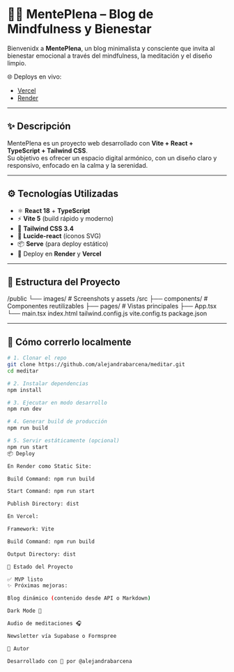# 🧘‍♀️ MentePlena – Blog de Mindfulness y Bienestar

Bienvenidx a **MentePlena**, un blog minimalista y consciente que invita al bienestar emocional a través del mindfulness, la meditación y el diseño limpio.

🌐 Deploys en vivo:  
- [Vercel](https://meditar.vercel.app/)  
- [Render](https://meditar.onrender.com/)  

---

## ✨ Descripción

MentePlena es un proyecto web desarrollado con **Vite + React + TypeScript + Tailwind CSS**.  
Su objetivo es ofrecer un espacio digital armónico, con un diseño claro y responsivo, enfocado en la calma y la serenidad.

---

## ⚙️ Tecnologías Utilizadas

- ⚛️ **React 18** + **TypeScript**
- ⚡ **Vite 5** (build rápido y moderno)
- 🎨 **Tailwind CSS 3.4**
- 🔗 **Lucide-react** (íconos SVG)
- 📦 **Serve** (para deploy estático)
- 🚀 Deploy en **Render** y **Vercel**

---

>

## 🧾 Estructura del Proyecto
/public
└── images/ # Screenshots y assets
/src
├── components/ # Componentes reutilizables
├── pages/ # Vistas principales
├── App.tsx
└── main.tsx
index.html
tailwind.config.js
vite.config.ts
package.json



---

## 🚀 Cómo correrlo localmente

```bash
# 1. Clonar el repo
git clone https://github.com/alejandrabarcena/meditar.git
cd meditar

# 2. Instalar dependencias
npm install

# 3. Ejecutar en modo desarrollo
npm run dev

# 4. Generar build de producción
npm run build

# 5. Servir estáticamente (opcional)
npm run start
📦 Deploy

En Render como Static Site:

Build Command: npm run build

Start Command: npm run start

Publish Directory: dist

En Vercel:

Framework: Vite

Build Command: npm run build

Output Directory: dist

📌 Estado del Proyecto

✅ MVP listo
✨ Próximas mejoras:

Blog dinámico (contenido desde API o Markdown)

Dark Mode 🌙

Audio de meditaciones 🎧

Newsletter vía Supabase o Formspree

💬 Autor

Desarrollado con 💖 por @alejandrabarcena
